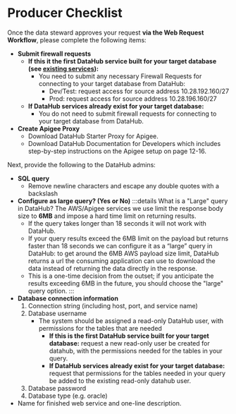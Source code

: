 # Producer Checklist

Once the data steward approves your request **via the Web Request Workflow**, please complete the following items: 

- **Submit firewall requests**
    * **If this it the first DataHub service built for your target database (see [existing services](../consumers/services)):**
       * You need to submit any necessary Firewall Requests for connecting to your target database from DataHub:
           * Dev/Test: request access for source address 10.28.192.160/27
           * Prod: request access for source address 10.28.196.160/27
    * **If DataHub services already exist for your target database:**
      * You do not need to submit firewall requests for connecting to your target database from DataHub.
- **Create Apigee Proxy**
    * <a :href="$withBase('/datahub-customer-starter.zip')" download>Download DataHub Starter Proxy</a> for Apigee.
    * <a :href="$withBase('/DataHub_UserSetUpDoc.docx')" download>Download DataHub Documentation for Developers</a> which includes step-by-step instructions on the Apigee setup on page 12-16. 

Next, provide the following to the DataHub admins: 

- **SQL query**
  - Remove newline characters and escape any double quotes with a backslash
- **Configure as large query? (Yes or No)**
:::details What is a "Large" query in DataHub?
The AWS/Apigee services we use limit the response body size to **6MB** and impose a hard time limit on returning results. 
  - If the query takes longer than 18 seconds it will not work with DataHub.
  - If your query results exceed the 6MB limit on the payload but returns faster than 18 seconds we can configure it as a “large” query in DataHub: to get around the 6MB AWS payload size limit, DataHub returns a url the consuming application can use to download the data instead of returning the data directly in the response.
  - This is a one-time decision from the outset; if you anticipate the results exceeding 6MB in the future, you should choose the "large" query option. 
:::
- **Database connection information**
  1. Connection string (including host, port, and service name)
  2. Database username
      - The system should be assigned a read-only DataHub user, with permissions for the tables that are needed
          - **If this is the first DataHub service built for your target database:** request a new read-only user be created for datahub, with the permissions needed for the tables in your query. 
          - **If DataHub services already exist for your target database:** request that permissions for the tables needed in your query be added to the existing read-only datahub user. 
  3. Database password
  4. Database type (e.g. oracle)
- Name for finished web service and one-line description.
